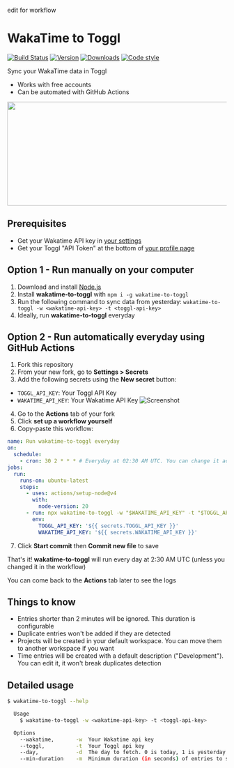 edit for workflow

# WakaTime to Toggl

[![Build Status](https://flat.badgen.net/github/checks/bokub/wakatime-to-toggl?label=build)](https://github.com/bokub/wakatime-to-toggl/actions/workflows/run.yml?query=branch%3Amaster)
[![Version](https://runkit.io/bokub/npm-version/branches/master/wakatime-to-toggl?style=flat)](https://github.com/bokub/wakatime-to-toggl/releases)
[![Downloads](https://flat.badgen.net/npm/dm/wakatime-to-toggl?color=orange)](https://www.npmjs.com/package/wakatime-to-toggl)
[![Code style](https://flat.badgen.net/badge/code%20style/prettier/ff69b4)](https://github.com/bokub/prettier-config)

Sync your WakaTime data in Toggl

- Works with free accounts
- Can be automated with GitHub Actions

<p align="center">
  <img width="639" height="238" src="https://user-images.githubusercontent.com/17952318/90114480-10acb700-dd53-11ea-9c67-5700705214e5.gif">
</p>

## Prerequisites

- Get your Wakatime API key in [your settings](https://wakatime.com/settings/api-key)
- Get your Toggl "API Token" at the bottom of [your profile page](https://track.toggl.com/profile)

## Option 1 - Run manually on your computer

1.  Download and install [Node.js](https://nodejs.org/en/download/)
2.  Install **wakatime-to-toggl** with `npm i -g wakatime-to-toggl`
3.  Run the following command to sync data from yesterday: `wakatime-to-toggl -w <wakatime-api-key> -t <toggl-api-key>`
4.  Ideally, run **wakatime-to-toggl** everyday

## Option 2 - Run automatically everyday using GitHub Actions

1. Fork this repository
2. From your new fork, go to **Settings > Secrets**
3. Add the following secrets using the **New secret** button:

- `TOGGL_API_KEY`: Your Toggl API Key
- `WAKATIME_API_KEY`: Your Wakatime API Key
  ![Screenshot](https://user-images.githubusercontent.com/17952318/86905384-4934f180-c112-11ea-91cd-7b391cd7e5de.png)

4. Go to the **Actions** tab of your fork
5. Click **set up a workflow yourself**
6. Copy-paste this workflow:

```yaml
name: Run wakatime-to-toggl everyday
on:
  schedule:
    - cron: 30 2 * * * # Everyday at 02:30 AM UTC. You can change it according to your timezone
jobs:
  run:
    runs-on: ubuntu-latest
    steps:
      - uses: actions/setup-node@v4
        with:
          node-version: 20
      - run: npx wakatime-to-toggl -w "$WAKATIME_API_KEY" -t "$TOGGL_API_KEY"
        env:
          TOGGL_API_KEY: '${{ secrets.TOGGL_API_KEY }}'
          WAKATIME_API_KEY: '${{ secrets.WAKATIME_API_KEY }}'
```

7. Click **Start commit** then **Commit new file** to save

That's it! **wakatime-to-toggl** will run every day at 2:30 AM UTC (unless you changed it in the workflow)

You can come back to the **Actions** tab later to see the logs

## Things to know

- Entries shorter than 2 minutes will be ignored. This duration is configurable
- Duplicate entries won't be added if they are detected
- Projects will be created in your default workspace. You can move them to another workspace if you want
- Time entries will be created with a default description ("Development"). You can edit it, it won't break duplicates detection

## Detailed usage

```bash
$ wakatime-to-toggl --help

  Usage
    $ wakatime-to-toggl -w <wakatime-api-key> -t <toggl-api-key>

  Options
    --wakatime,       -w  Your Wakatime api key
    --toggl,          -t  Your Toggl api key
    --day,            -d  The day to fetch. 0 is today, 1 is yesterday... Default: 1
    --min-duration    -m  Minimum duration (in seconds) of entries to sync. Default: 120
```
